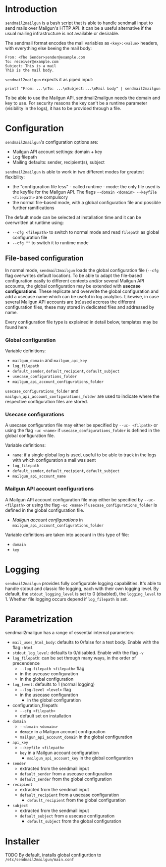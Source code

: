 # Introduction
`sendmail2mailgun` is a bash script that is able to handle sendmail input to send mails over Mailgun's HTTP API. It can be a useful 
alternative if the usual mailing infrastructure is not available or desirable. 

The sendmail format encodes the mail variables as `<key>:<value>` headers, with everything else beeing the mail body: 
```
From: <The Sender>sender@example.com
To: receiver@example.com
Subject: This is a mail
This is the mail body.
```  
`sendmail2mailgun` expects it as piped input:
```
printf "From: ...\nTo: ...\nSubject:...\nMail body" | sendmail2mailgun
```
To be able to use the Mailgun API, sendmail2mailgun needs the domain and key to use. For security reasons the key can't be a runtime 
parameter (visibility in the logs), it has to be provided through a file. 

# Configuration
`sendmail2mailgun`'s configuration options are:
- Mailgun API account settings: domain + key
- Log filepath
- Mailing defaults: sender, recipient(s), subject

`sendmail2mailgun` is able to work in two different modes for greatest flexibility:
- the "configuration file less" - called runtime - mode: the only file used is the keyfile for the Mailgun API. The flags 
  `--domain <domain> --keyfile <filepath>` are compulsory
- the normal file-based mode, with a global configuration file and possible further ramifications

The default mode can be selected at installation time and it can be overwritten at runtime using:
- `--cfg <filepath>` to switch to normal mode and read `filepath` as global configuration file
- `--cfg ""` to switch it to runtime mode

## File-based configuration
In normal mode, `sendmail2mailgun` loads the global configuration file (`--cfg` flag overwrites default location). To be able to adapt 
the file-based configuration easily to different contexts and/or several Mailgun API accounts, the global configuration may be extended 
with **usecase configurations**. These replicate and overwrite the global configuration and add a usecase name which can be useful in 
log analytics. Likewise, in case several Mailgun API accounts are (re)used accross the different configuration files, these may stored 
in dedicated files and addressed by name.

Every configuration file type is explained in detail below, templates may be found here.

### Global configuration
Variable definitions:
- `mailgun_domain` and `mailgun_api_key`
- `log_filepath`
- `default_sender`, `default_recipient`, `default_subject`
- `usecase_configurations_folder`
- `mailgun_api_account_configurations_folder`

`usecase_configurations_folder` and `mailgun_api_account_configurations_folder` are used to indicate where the respective configuration 
files are stored. 

### Usecase configurations
A usecase configuration file may either be specified by `--uc- <filpath>` or using the flag `-uc <name>` if 
`usecase_configurations_folder` is defined in the global configuration file.  

Variable definitions:
- `name`: if a single global log is used, useful to be able to track in the logs with which configuration a mail was sent
- `log_filepath`
- `default_sender`, `default_recipient`, `default_subject`
- `mailgun_api_account_name`
 
### Mailgun API account configurations
A Mailgun API account configuration file may either be specified by `--uc- <filpath>` or using the flag `-uc <name>` if
`usecase_configurations_folder` is defined in the global configuration file.
- *Mailgun account configurations* in `mailgun_api_account_configurations_folder`

Variable definitions are taken into account in this type of file:
- `domain`
- `key`

# Logging
`sendmail2mailgun` provides fully configurable logging capabilities. It's able to handle stdout and classic file logging, each with 
their own logging level.
By default, the `stdout_logging_level` is set to 0 (disabled), the `logging_level` to 1. Whether file logging occurs depend if
`log_filepath` is set.

# Parametrization
sendmail2mailgun has a range of essential internal parameters:
- `mail_uses_html_body`: defaults to 0/false for a text body. Enable with the flag `-html`
- `stdout_log_level`: defaults to 0/disabled. Enable with the flag `-v`
- `log_filepath`: can be set through many ways, in the order of precendence
	+ `--log-filepath <filepath>` flag
	+ in the usecase configuration
	+ in the global configuration
- `log_level`: defaults to 1 (normal logging)
	+ `--log-level <level>` flag
	+ in the usecase configuration
        + in the global configuration
- configuration_filepath: 
	+ `--cfg <filepath>`
	+ default set on installation
- `domain`
	+ `--domain <domain>`
	+ `domain` in a Mailgun account configuration
	+ `mailgun_api_account_domain` in the global configuration
- `api_key`
	+ `--keyfile <filepath>`
	+ `key` in a Mailgun account configuration
        + `mailgun_api_account_key` in the global configuration
- `sender`
	+ extracted from the sendmail input
	+ `default_sender` from a usecase configuration
	+ `default_sender` from the global configuration
- `recipient`
	+ extracted from the sendmail input
	+ `default_recipient` from a usecase configuration
        + `default_recipient` from the global configuration
- `subject`
	+ extracted from the sendmail input
	+ `default_subject` from a usecase configuration
        + `default_subject` from the global configuration

# Installer
TODO 
By default, installs global configurtion to `/etc/sendmail2mailgun/main.conf`
